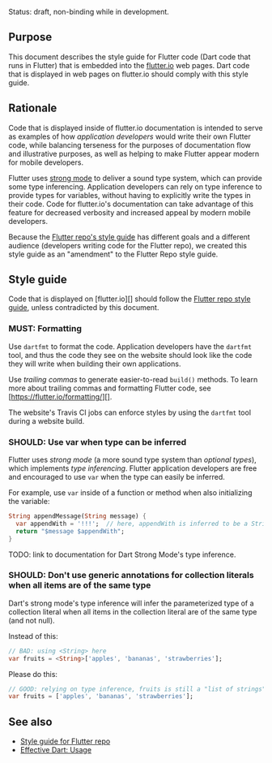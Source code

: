 Status: draft, non-binding while in development.

## Purpose

This document describes the style guide for Flutter code (Dart code that runs in Flutter) that is embedded into the [flutter.io](https://flutter.io) web pages. Dart code that is displayed in web pages on flutter.io should comply with this style guide.

## Rationale

Code that is displayed inside of flutter.io documentation is intended to serve as examples of how _application developers_ would write their own Flutter code, while balancing terseness for the purposes of documentation flow and illustrative purposes, as well as helping to make Flutter appear modern for mobile developers.

Flutter uses [strong mode][strongmode] to deliver a sound type system, which can provide some type inferencing. Application developers can rely on type inference to provide types for variables, without having to explicitly write the types in their code. Code for flutter.io's documentation can take advantage of this feature for decreased verbosity and increased appeal by modern mobile developers.

Because the [Flutter repo's style guide][repo-style] has different goals and a different audience (developers writing code for the Flutter repo), we created this style guide as an "amendment" to the Flutter Repo style guide.

## Style guide

Code that is displayed on [flutter.io][] should follow the [Flutter repo style guide][repo-style], unless contradicted by this document.

### MUST: Formatting

Use `dartfmt` to format the code. Application developers have the `dartfmt` tool, and thus the code they see on the website should look like the code they will write when building their own applications.

Use _trailing commas_ to generate easier-to-read `build()` methods. To learn more about trailing commas and formatting Flutter code, see [https://flutter.io/formatting/][].

The website's Travis CI jobs can enforce styles by using the `dartfmt` tool during a website build.

### SHOULD: Use var when type can be inferred

Flutter uses _strong mode_ (a more sound type system than _optional types_), which implements _type inferencing_. Flutter application developers are free and encouraged to use `var` when the type can easily be inferred.

For example, use `var` inside of a function or method when also initializing the variable:

```dart
String appendMessage(String message) {
  var appendWith = '!!!';  // here, appendWith is inferred to be a String
  return "$message $appendWith";
}
```

TODO: link to documentation for Dart Strong Mode's type inference.

### SHOULD: Don't use generic annotations for collection literals when all items are of the same type

Dart's strong mode's type inference will infer the parameterized type of a collection literal when all items in the collection literal are of the same type (and not null).

Instead of this:

```dart
// BAD: using <String> here
var fruits = <String>['apples', 'bananas', 'strawberries'];
```

Please do this:

```dart
// GOOD: relying on type inference, fruits is still a "list of strings"
var fruits = ['apples', 'bananas', 'strawberries'];
```

## See also

* [Style guide for Flutter repo][repo-style]
* [Effective Dart: Usage](https://www.dartlang.org/guides/language/effective-dart/usage)


[repo-style]: https://github.com/flutter/flutter/wiki/Style-guide-for-Flutter-repo
[strongmode]: https://www.dartlang.org/guides/language/sound-dart